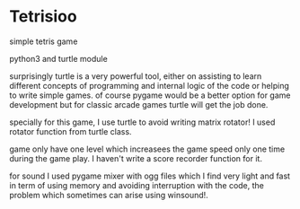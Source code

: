 # Tetrisioo
simple tetris game

python3 and turtle module

surprisingly turtle is a very powerful tool, either on assisting to learn different 
concepts of programming and internal logic of the code or helping to write simple games.
of course pygame would be a better option for game development but for classic arcade 
games turtle will get the job done.

specially for this game, I use turtle to avoid writing matrix rotator!
I used rotator function from turtle class.

game only have one level which increasees the game speed only one time during the game play. 
I haven't write a score recorder function for it. 

for sound I used pygame mixer with ogg files which I find very light and fast in term of using memory 
and avoiding interruption with the code, the problem which sometimes can arise using winsound!.



